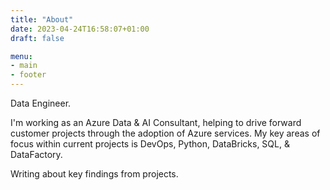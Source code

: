 ```yaml
---
title: "About"
date: 2023-04-24T16:58:07+01:00
draft: false

menu:
- main
- footer
---
```


Data Engineer.

I'm working as an Azure Data & AI Consultant, helping to drive forward customer projects through the adoption of Azure services. My key areas of focus within current projects is DevOps, Python, DataBricks, SQL, & DataFactory. 

Writing about key findings from projects.